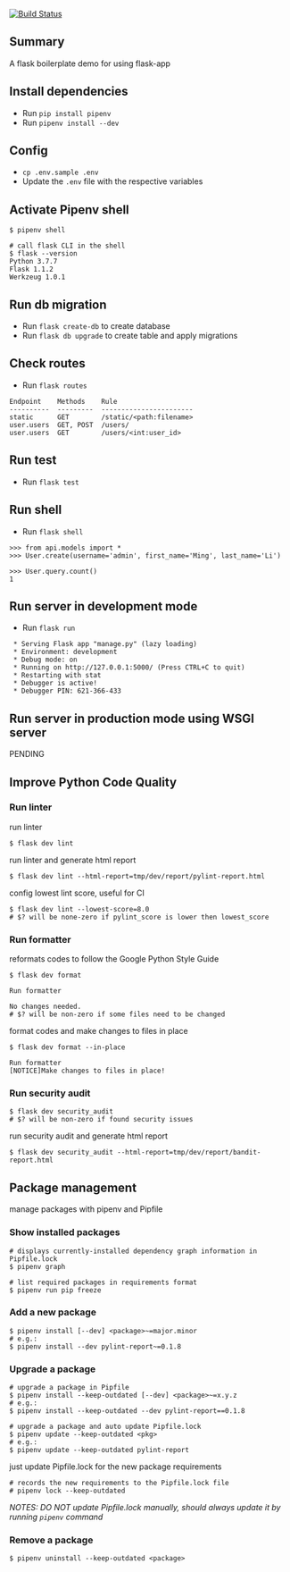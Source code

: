 [![Build Status](https://travis-ci.com/rainchen/flask-app-demo.svg?branch=master)](https://travis-ci.com/rainchen/flask-app-demo)

## Summary

A flask boilerplate demo for using flask-app

## Install dependencies 

- Run `pip install pipenv`
- Run `pipenv install --dev`

## Config

- `cp .env.sample .env`
- Update the `.env` file with the respective variables 

## Activate Pipenv shell

```
$ pipenv shell

# call flask CLI in the shell
$ flask --version
Python 3.7.7
Flask 1.1.2
Werkzeug 1.0.1
```

## Run db migration

- Run `flask create-db` to create database
- Run `flask db upgrade` to create table and apply migrations

## Check routes

- Run `flask routes`

```
Endpoint    Methods    Rule
----------  ---------  -----------------------
static      GET        /static/<path:filename>
user.users  GET, POST  /users/
user.users  GET        /users/<int:user_id>
```

## Run test

- Run `flask test`

## Run shell

- Run `flask shell`

```
>>> from api.models import *
>>> User.create(username='admin', first_name='Ming', last_name='Li')

>>> User.query.count()
1
```

## Run server in development mode

- Run `flask run`

```
 * Serving Flask app "manage.py" (lazy loading)
 * Environment: development
 * Debug mode: on
 * Running on http://127.0.0.1:5000/ (Press CTRL+C to quit)
 * Restarting with stat
 * Debugger is active!
 * Debugger PIN: 621-366-433
```

## Run server in production mode using WSGI server

PENDING

## Improve Python Code Quality

### Run linter

run linter

```
$ flask dev lint
```

run linter and generate html report

```
$ flask dev lint --html-report=tmp/dev/report/pylint-report.html
```

config lowest lint score, useful for CI

```
$ flask dev lint --lowest-score=8.0
# $? will be none-zero if pylint_score is lower then lowest_score
```

### Run formatter

reformats codes to follow the Google Python Style Guide

```
$ flask dev format

Run formatter

No changes needed.
# $? will be non-zero if some files need to be changed
```

format codes and make changes to files in place

```
$ flask dev format --in-place

Run formatter
[NOTICE]Make changes to files in place!
```

### Run security audit

```
$ flask dev security_audit
# $? will be non-zero if found security issues
```

run security audit and generate html report

```
$ flask dev security_audit --html-report=tmp/dev/report/bandit-report.html
```


## Package management

manage packages with pipenv and Pipfile

### Show installed packages

```
# displays currently-installed dependency graph information in Pipfile.lock
$ pipenv graph

# list required packages in requirements format
$ pipenv run pip freeze
```

### Add a new package

```
$ pipenv install [--dev] <package>~=major.minor
# e.g.: 
$ pipenv install --dev pylint-report~=0.1.8
```

### Upgrade a package

```
# upgrade a package in Pipfile
$ pipenv install --keep-outdated [--dev] <package>~=x.y.z
# e.g.:
$ pipenv install --keep-outdated --dev pylint-report==0.1.8

# upgrade a package and auto update Pipfile.lock
$ pipenv update --keep-outdated <pkg>
# e.g.:
$ pipenv update --keep-outdated pylint-report
```

just update Pipfile.lock for the  new package requirements

```
# records the new requirements to the Pipfile.lock file
# pipenv lock --keep-outdated
```

*NOTES: DO NOT update Pipfile.lock manually, should always update it by running `pipenv` command*

### Remove a package

```
$ pipenv uninstall --keep-outdated <package>
```
